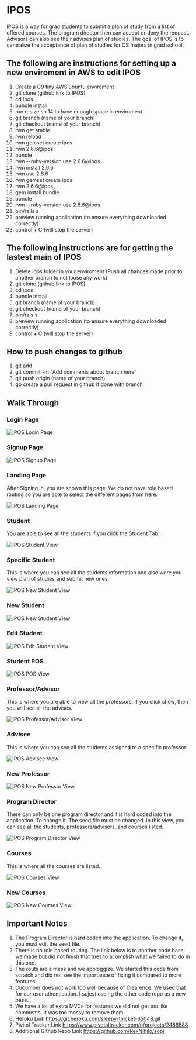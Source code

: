 # IPOS

IPOS is a way for grad students to submit a plan of study from a list of offered courses. The program director then can accept or deny the request.
Advisors can also see their advises plan of studies. The goal of IPOS is to centralize the acceptance of plan of studies for CS majors in grad school.

## The following are instructions for setting up a new enviroment in AWS to edit IPOS

1. Create a C9 tiny AWS ubuntu enviroment
2. git clone (github link to IPOS)
3. cd ipos
4. bundle install
5. run resize.sh 14 to have enough space in enviroment
5. git branch (name of your branch)
6. git checkout (name of your branch)
7. rvm get stable
2. rvm reload
3. rvm gemset create ipos
4. rvm 2.6.6@ipos
5. bundle
6. rvm --ruby-version use 2.6.6@ipos
7. rvm install 2.6.6
8. rvm use 2.6.6
9. rvm gemset create ipos
10. rvm 2.6.6@ipos
11. gem install bundle
12. bundle
13. rvm --ruby-version use 2.6.6@ipos
14. bin/rails s
15. preview running application (to ensure everything downloaded correctly)
16. control + C (will stop the server)

## The following instructions are for getting the lastest main of IPOS

1. Delete ipos folder in your enviroment (Push all changes made prior to another branch to not loose any work)
2. git clone (github link to IPOS)
3. cd ipos
4. bundle install
5. git branch (name of your branch)
6. git checkout (name of your branch)
7. bin/rais s
8. preview running application (to ensure everything downloaded correctly)
9. control + C (will stop the server)

## How to push changes to github

1. git add .
2. git commit -m "Add comments about branch here"
3. git push origin (name of your branch)
4. go create a pull request in github if done with branch



## Walk Through

### Login Page

![IPOS Login Page](https://github.com/CitadelCS/ipos/images/iposLogin.jpg)

### Signup Page

![IPOS Signup Page](https://github.com/CitadelCS/ipos/images/iposSignup.jpg)

### Landing Page

After Signing in, you are shown this page. We do not have role based routing so you are able to select the different pages
from here.

![IPOS Landing Page](https://github.com/CitadelCS/ipos/images/iposLandingPage.jpg)

### Student

You are able to see all the students if you click the Student Tab.

![IPOS Student View](https://github.com/CitadelCS/ipos/images/iposStudentsView.jpg)

### Specific Student

This is where you can see all the students information and also were you view plan of studies and submit new ones.

![IPOS New Student View](https://github.com/CitadelCS/ipos/images/iposStudentPOS.jpg)

### New Student

![IPOS New Student View](https://github.com/CitadelCS/ipos/images/iposStudentNew.jpg)

### Edit Student

![IPOS Edit Student View](https://github.com/CitadelCS/ipos/images/iposStudentEdit.jpg)

### Student POS

![IPOS POS View](https://github.com/CitadelCS/ipos/images/iposStudentPosView.jpg)

### Professor/Advisor

This is where you are able to view all the professors. If you click show, then you will see all the advises.

![IPOS Professor/Advisor View](https://github.com/CitadelCS/ipos/images/iposProfessorView.jpg)

### Advisee

This is where you can see all the students assigned to a specific professor.

![IPOS Advisee View](https://github.com/CitadelCS/ipos/images/iposProfessorAdvisee.jpg)

### New Professor

![IPOS New Professor View](https://github.com/CitadelCS/ipos/images/iposProfessorNew.jpg)

### Program Director

There can only be one program director and it is hard coded into the application. To change it. The seed file must
be changed. In this view, you can see all the students, professors/advisors, and courses listed.

![IPOS Program Director View](https://github.com/CitadelCS/ipos/images/iposProgramDirector.jpg)

### Courses

This is where all the courses are listed.

![IPOS Courses View](https://github.com/CitadelCS/ipos/images/iposCourses.jpg)

### New Courses

![IPOS New Courses View](https://github.com/CitadelCS/ipos/images/iposCoursesNew.jpg)



## Important Notes

1. The Program Director is hard coded into the application. To change it, you must edit the seed file.
2. There is no role based routing. The link below is to another code base we made but did not finish that tries to acomplish what we failed to do in this one.
3. The routs are a mess and we apploggize. We started this code from scratch and did not see the importance of fixing it compared to more features.
4. Cucumber does not work too well because of Clearence. We used that for our user athentication. I sujest useing the other code repo as a new base.
5. We have a lot of extra MVCs for features we did not get too like comments. It was too messy to remove them.
6. Heroku Link https://git.heroku.com/sleepy-thicket-65048.git
7. Pivitol Tracker Link https://www.pivotaltracker.com/n/projects/2488588
8. Additional Github Repo Link https://github.com/RexNihilo/sopi